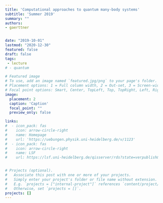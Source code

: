 ```yaml
---
title: 'Computational approaches to quantum many-body systems'
subtitle: 'Summer 2019'
summary: ""
authors:
- gaerttner


date: "2019-10-01"
lastmod: "2020-12-30"
featured: false
draft: false
tags:
 - lecture
# - quantum

# Featured image
# To use, add an image named `featured.jpg/png` to your page's folder.
# Placement options: 1 = Full column width, 2 = Out-set, 3 = Screen-width
# Focal point options: Smart, Center, TopLeft, Top, TopRight, Left, Right, BottomLeft, Bottom, BottomRight
image:
  placement: 2
  caption: 'Caption'
  focal_point: ""
  preview_only: false

links:
#  - icon_pack: fas
#    icon: arrow-circle-right
#    name: Homepage
#    url: 'https://uebungen.physik.uni-heidelberg.de/v/1123'
#  - icon_pack: fas
#    icon: arrow-circle-right
#    name: LSF
#    url: https://lsf.uni-heidelberg.de/qisserver/rds?state=verpublish&status=init&vmfile=no&publishid=286580&moduleCall=webInfo&publishConfFile=webInfo&publishSubDir=veranstaltung&noDBAction=y&init=y


# Projects (optional).
#   Associate this post with one or more of your projects.
#   Simply enter your project's folder or file name without extension.
#   E.g. `projects = ["internal-project"]` references `content/project/deep-learning/index.md`.
#   Otherwise, set `projects = []`.
projects: []
---
```

